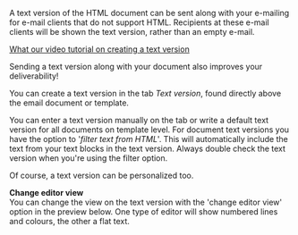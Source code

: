 A text version of the HTML document can be sent along with your
e-mailing for e-mail clients that do not support HTML. Recipients at
these e-mail clients will be shown the text version, rather than an
empty e-mail.

[What our video tutorial on creating a text
version](https://www.copernica.com/en/support/video-tutorials/emailings-creating-a-text-version)

Sending a text version along with your document also improves your
deliverability!

You can create a text version in the tab *Text version*, found directly
above the email document or template.

You can enter a text version manually on the tab or write a default text
version for all documents on template level. For document text versions
you have the option to '*filter text from HTML*'. This will
automatically include the text from your text blocks in the text
version. Always double check the text version when you're using the
filter option.

Of course, a text version can be personalized too.

**Change editor view**\
 You can change the view on the text version with the 'change editor
view' option in the preview below. One type of editor will show numbered
lines and colours, the other a flat text.
